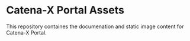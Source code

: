 # Catena-X Portal Assets

This repository containes the documenation and static image content for Catena-X Portal.
